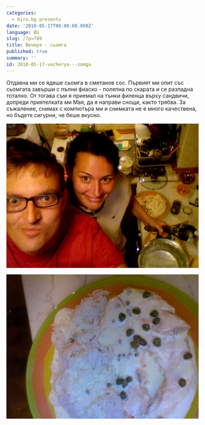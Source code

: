 ```yaml
---
categories:
  - Kiro.bg presents
date: '2010-05-17T00:00:00.000Z'
language: BG
slug: /?p=789
title: Вечеря - сьомга
published: true
summary: ''
id: 2010-05-17-vecherya---somga
---
```


Отдавна ми се ядеше сьомга в сметанов сос. Първият ми опит със сьомгата завърши с пълни фиаско - полепна по скарата и се разпадна тотално. От тогава съм я приемал на тънки филенца върху сандвичи, допреди приятелката ми Мая, да я направи снощи, както трябва. За съжаление, снимах с компютъра ми и снимката не е много качествена, но бъдете сигурни, че беше вкусно.

![Киро и Мая в кухнята](https://raw.githubusercontent.com/kirilchristov/blog_images/main/2010/05/Photo-on-2010-05-17-at-00.06-21.jpg)

![Сьомга със сметана и каперси](https://raw.githubusercontent.com/kirilchristov/blog_images/main/2010/05/Photo-on-2010-05-17-at-00.06-3.jpg)
